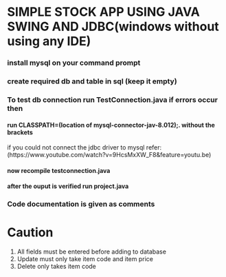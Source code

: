 <h1>SIMPLE STOCK APP USING JAVA SWING AND JDBC(windows without using any IDE)</h1>
<h3>install mysql on your command prompt </h3>
<h3>create required db and table in sql (keep it empty)</h3>
<h3>To test db connection run TestConnection.java if errors occur then </h3>
<h4>run CLASSPATH=(location of mysql-connector-jav-8.012);. without the brackets</h4>
if you could not connect the jdbc driver to mysql refer:(https://www.youtube.com/watch?v=9HcsMxXW_F8&feature=youtu.be)

<h4>now recompile testconnection.java</h4>


<h4>after the ouput is verified run project.java</h4>
<h3>Code documentation is given as comments </h3>
<h1>Caution</h1>
<ol>
  <li>All fields must be entered before adding to database 
  <li>Update must only take item code and item price 
  <li>Delete only takes item code 
 
</ol>

